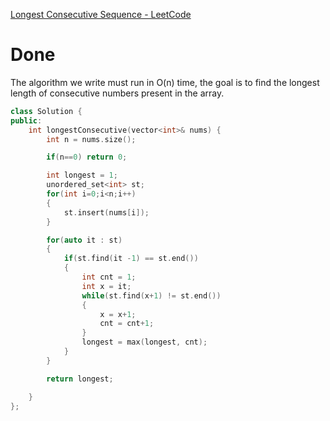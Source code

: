 [Longest Consecutive Sequence - LeetCode](https://leetcode.com/problems/longest-consecutive-sequence/)
# Done
The algorithm we write must run in O(n) time,  the goal is to find the longest length of consecutive numbers present in the array.
```C++
class Solution {
public:
    int longestConsecutive(vector<int>& nums) {
        int n = nums.size();

        if(n==0) return 0;

        int longest = 1;
        unordered_set<int> st;
        for(int i=0;i<n;i++)
        {
            st.insert(nums[i]);
        }

        for(auto it : st)
        {
            if(st.find(it -1) == st.end())
            {
                int cnt = 1;
                int x = it;
                while(st.find(x+1) != st.end())
                {
                    x = x+1;
                    cnt = cnt+1;
                }
                longest = max(longest, cnt);
            }
        }

        return longest;

    }
};
```